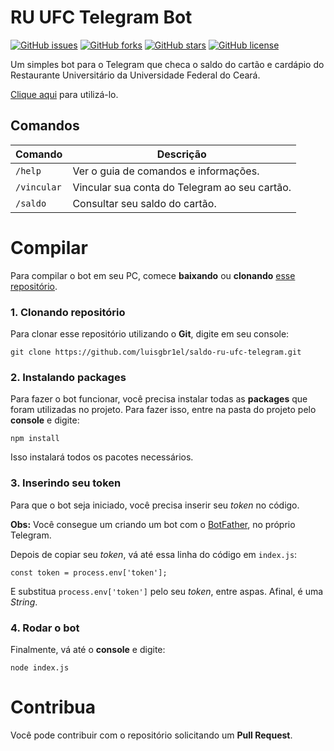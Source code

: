 # RU UFC Telegram Bot


[![GitHub issues](https://img.shields.io/github/issues/luisgbr1el/kelle-telegram?style=flat-square)](https://github.com/luisgbr1el/saldo-ru-ufc-telegram/issues)
[![GitHub forks](https://img.shields.io/github/forks/luisgbr1el/kelle-telegram?style=flat-square)](https://github.com/luisgbr1el/saldo-ru-ufc-telegram/network)
[![GitHub stars](https://img.shields.io/github/stars/luisgbr1el/kelle-telegram?style=flat-square)](https://github.com/luisgbr1el/saldo-ru-ufc-telegram/stargazers)
[![GitHub license](https://img.shields.io/github/license/luisgbr1el/kelle-telegram?style=flat-square)](https://github.com/luisgbr1el/saldo-ru-ufc-telegram/blob/main/LICENSE)

Um simples bot para o Telegram que checa o saldo do cartão e cardápio do Restaurante Universitário da Universidade Federal do Ceará.

[Clique aqui](https://t.me/SaldoRuUFCBot) para utilizá-lo.

## Comandos
|Comando|Descrição|
|--|--|
|`/help`|Ver o guia de comandos e informações.|
|`/vincular`|Vincular sua conta do Telegram ao seu cartão.|
|`/saldo`|Consultar seu saldo do cartão.|

# Compilar
Para compilar o bot em seu PC, comece **baixando** ou **clonando** [esse repositório](https://github.com/luisgbr1el/saldo-ru-ufc-telegram).
### 1. Clonando repositório
Para clonar esse repositório utilizando o **Git**, digite em seu console:
```
git clone https://github.com/luisgbr1el/saldo-ru-ufc-telegram.git
```

### 2. Instalando packages
Para fazer o bot funcionar, você precisa instalar todas as **packages** que foram utilizadas no projeto. Para fazer isso, entre na pasta do projeto pelo **console** e digite:
```
npm install
```
Isso instalará todos os pacotes necessários.

### 3. Inserindo seu token
Para que o bot seja iniciado, você precisa inserir seu *token* no código.

**Obs:** Você consegue um criando um bot com o [BotFather](https://t.me/BotFather), no próprio Telegram.

Depois de copiar seu *token*, vá até essa linha do código em `index.js`:
```
const token = process.env['token'];
```
E substitua `process.env['token']` pelo seu *token*, entre aspas. Afinal, é uma *String*.

### 4. Rodar o bot
Finalmente, vá até o **console** e digite:
```
node index.js
```

# Contribua
Você pode contribuir com o repositório solicitando um **Pull Request**.
